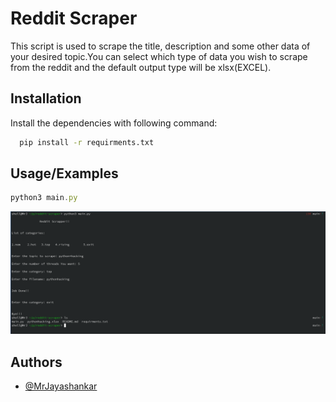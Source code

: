 
# Reddit Scraper

This script is used to scrape the title, description and some other data of your desired 
topic.You can select which type of data you wish to scrape from the reddit and the default output 
type will be xlsx(EXCEL).


## Installation

Install the dependencies with following command:

```bash
  pip install -r requirments.txt
```
    
## Usage/Examples

```javascript
python3 main.py
```
![Useage!](/img/git.png)

## Authors

- [@MrJayashankar](https://twitter.com/MrJayashankar)

